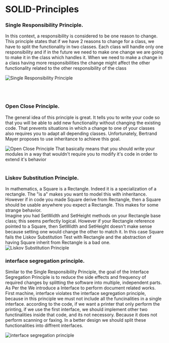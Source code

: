 # SOLID-Principles
### Single Responsibility Principle.
In this context, a responsibility is considered to be one reason to change. This principle states that if we have 2 reasons to change for a class, we have to split the functionality in two classes. Each class will handle only one responsibility and if in the future we need to make one change we are going to make it in the class which handles it. When we need to make a change in a class having more responsibilities the change might affect the other functionality related to the other responsibility of the class

![Single Responsibility Principle](https://exceptionnotfound.net/content/images/2015/03/singleresponsibilityprinciple.jpg)

<br/>
<br/>

### Open Close Principle.
The general idea of this principle is great. It tells you to write your code so that you will be able to add new functionality without changing the existing code. That prevents situations in which a change to one of your classes also requires you to adapt all depending classes. Unfortunately, Bertrand Mayer proposes to use inheritance to achieve this goal.

![Open Close Principle](https://res.cloudinary.com/practicaldev/image/fetch/s--XI1FFTvi--/c_limit%2Cf_auto%2Cfl_progressive%2Cq_auto%2Cw_880/http://d33wubrfki0l68.cloudfront.net/d1820d6c153e116bb211cc3e4499de8a8a40cf8e/b43f4/assets/images/open_closed_1.png)
That basically means that you should write your modules in a way that wouldn't require you to modify it's code in order to extend it's behavior
<br/>
<br/>

### Liskov Substitution Principle.
In mathematics, a Square is a Rectangle. Indeed it is a specialization of a rectangle. The "is a" makes you want to model this with inheritance. However if in code you made Square derive from Rectangle, then a Square should be usable anywhere you expect a Rectangle. This makes for some strange behavior.
<br/>
Imagine you had SetWidth and SetHeight methods on your Rectangle base class; this seems perfectly logical. However if your Rectangle reference pointed to a Square, then SetWidth and SetHeight doesn't make sense because setting one would change the other to match it. In this case Square fails the Liskov Substitution Test with Rectangle and the abstraction of having Square inherit from Rectangle is a bad one.
<br/>
![Liskov Substitution Principle](https://1.bp.blogspot.com/-Krp8u7RTb8I/WFqA6Y7kfNI/AAAAAAAACyE/tm3jMnQE_1gnWt9Rwwf95iKGBXcE4QEkACLcB/s1600/LSP_WithText-mallard-duck.jpg)

### interface segregation principle.
Similar to the Single Responsibility Principle, the goal of the Interface Segregation Principle is to reduce the side effects and frequency of required changes by splitting the software into multiple, independent parts.
<br/>
As Per the We introduce a Interface to perform document related works. First machine, interface violates the interface segregation principle, because in this principle we must not include all the funcinalities in a single interface. according to the code, if we want a printer that only perform the printing, if we use the first interface, we should implement other two functinalities inside that code, and its not necessory. Because it does not perform scanning or faxing. In a better design we should split these functionalities into diffrent interfaces. 

![interface segregation principle](https://4.bp.blogspot.com/-z9uPLDKMN2o/WmnophiErMI/AAAAAAAAKQ8/KyCrLwN20Iorkw73TNJbzog0kJbHWDZ_gCLcBGAs/s400/OOP%2B-%2BInterface%2BSegregation%2BPrinciple.jpg)

 





